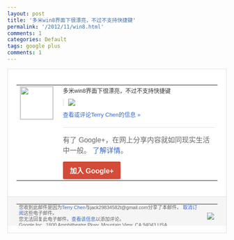 ```yaml
---
layout: post
title: '多米win8界面下很漂亮，不过不支持快捷键'
permalink: '/2012/11/win8.html'
comments: 1
categories: Default
tags: google plus
comments: 1
---
```

<div style="border:solid 1px #dfdfdf;color:#686868;font:13px Arial"><div style="background-color:#fff;padding:20px;"><table cellpadding="0" cellspacing="0"><tr><td style="padding-right:15px;vertical-align:top"><a href="https://plus.google.com/_/notifications/emlink?emrecipient=110200756825219614165&amp;emid=CJj7ku-u07MCFUY4QAodcRkAAA&amp;path=%2F108643996575278738906&amp;dt=1353064718324&amp;uob=8"><img height="75" src="https://lh3.googleusercontent.com/-KKRGTyJ5Bl0/AAAAAAAAAAI/AAAAAAAAEEY/jllxqER5dCk/s75-c-k-a/photo.jpg" style="border:solid 1px #cccccc;" width="75"/></a></td><td style="width:578px;color:#333;font:13px Arial;vertical-align:top"><div style="padding-bottom:10px">多米win8界面下很漂亮，不过不支持快捷<wbr/>键</div><div style="margin-bottom:10px;padding-left:10px; border-left:2px solid #EAEAEA"><span style="margin-right:5px"><a href="https://plus.google.com/_/notifications/emlink?emrecipient=110200756825219614165&amp;emid=CJj7ku-u07MCFUY4QAodcRkAAA&amp;path=%2F108643996575278738906%2Fposts%2FXcHV62uD5S5%3Fgpinv%3DAMIXal-CJKqp9yhqciXuXTA6xlrj8WaLACLSxPo96i1t4RQuolKJkZD7MdLWwl6KXlNwcdBP6SHXk9qZaTU3K1lM2UUh_M0cxmJeoKFXswkeVB8dq-PnCQY&amp;dt=1353064718324&amp;uob=8" style="color:#3366CC;text-decoration:none;"><img border="0" src="https://lh4.googleusercontent.com/-QkfNirIvowk/UKYg6dpoyKI/AAAAAAAAtLE/RR8Ke9B2-nY/w160/Unnamed%2BQQ%2BScreenshot20121116191618.png" style="max-height:200px;max-width:275px"/></a></span></div><a href="https://plus.google.com/_/notifications/emlink?emrecipient=110200756825219614165&amp;emid=CJj7ku-u07MCFUY4QAodcRkAAA&amp;path=%2F108643996575278738906%2Fposts%2FXcHV62uD5S5%3Fgpinv%3DAMIXal-CJKqp9yhqciXuXTA6xlrj8WaLACLSxPo96i1t4RQuolKJkZD7MdLWwl6KXlNwcdBP6SHXk9qZaTU3K1lM2UUh_M0cxmJeoKFXswkeVB8dq-PnCQY&amp;dt=1353064718324&amp;uob=8" style="color:#3366CC;text-decoration:none">查看或评论Terry Chen的信息 »</a><div style="margin-top:20px;border-top:solid 1px #dfdfdf"><div style="padding:15px 0;color:#686868;font:16px Arial">有了 Google+，在网上分享内容就如同现实生活中一般。 <a href="http://www.google.com/+/learnmore/" style="color:#3366CC;text-decoration:none">了解详情</a>。</div><a href="https://plus.google.com/_/notifications/emlink?emrecipient=110200756825219614165&amp;emid=CJj7ku-u07MCFUY4QAodcRkAAA&amp;path=%2F%3Fgpinv%3DAMIXal-CJKqp9yhqciXuXTA6xlrj8WaLACLSxPo96i1t4RQuolKJkZD7MdLWwl6KXlNwcdBP6SHXk9qZaTU3K1lM2UUh_M0cxmJeoKFXswkeVB8dq-PnCQY&amp;dt=1353064718324&amp;uob=8" style="display:inline-block;padding:7px 15px;background-color:#d44b38; color:#fff;font-size:16px; font-weight:bold;border-radius:2px;-webkit-border-radius:2px; -moz-border-radius:2px;border:solid 1px #c43b28; white-space:nowrap;text-decoration:none">加入 Google+</a></div></td></tr></table></div><div style="border-top:solid 1px #dfdfdf;padding:0 20px; background-color:#f5f5f5"><table cellpadding="0" cellspacing="0" style="height:50px"><tbody><tr><td style="vertical-align:middle;width:100%; color:#636363;font:11px Arial; line-height:120%">您收到此邮件是因为<a href="https://plus.google.com/_/notifications/emlink?emrecipient=110200756825219614165&amp;emid=CJj7ku-u07MCFUY4QAodcRkAAA&amp;path=%2F108643996575278738906%3Fgpinv%3DAMIXal-CJKqp9yhqciXuXTA6xlrj8WaLACLSxPo96i1t4RQuolKJkZD7MdLWwl6KXlNwcdBP6SHXk9qZaTU3K1lM2UUh_M0cxmJeoKFXswkeVB8dq-PnCQY&amp;dt=1353064718324&amp;uob=8" style="color:#3366CC;text-decoration:none">Terry Chen</a>与jack29834582t@gmail.com分享了本邮件。 <a href="https://plus.google.com/_/notifications/emlink?emrecipient=110200756825219614165&amp;emid=CJj7ku-u07MCFUY4QAodcRkAAA&amp;path=%2F_%2Fnonplus%2Femailsettings%3Fgpinv%3DAMIXal-CJKqp9yhqciXuXTA6xlrj8WaLACLSxPo96i1t4RQuolKJkZD7MdLWwl6KXlNwcdBP6SHXk9qZaTU3K1lM2UUh_M0cxmJeoKFXswkeVB8dq-PnCQY%26est%3DADH5u8WCVnAhUj2QW5n7ySumZic9NMc09ZMqnElywXuGGCAdc71GJv7ATLR_yAU3KuVFj2nrG2U9OB3xO8_L083fqfibGMIN2JsB9qiItmFECzGNba37xg9EDxKwSxDOQWfkeZXqR1WdJ9qEQYHWc-BpKyyhLWxxgw&amp;dt=1353064718324&amp;uob=8" style="color:#3366CC;text-decoration:none">取消订阅</a>这些电子邮件。<br/>您无法回复此电子邮件。<a href="https://plus.google.com/_/notifications/emlink?emrecipient=110200756825219614165&amp;emid=CJj7ku-u07MCFUY4QAodcRkAAA&amp;path=%2F108643996575278738906%2Fposts%2FXcHV62uD5S5%3Fgpinv%3DAMIXal-CJKqp9yhqciXuXTA6xlrj8WaLACLSxPo96i1t4RQuolKJkZD7MdLWwl6KXlNwcdBP6SHXk9qZaTU3K1lM2UUh_M0cxmJeoKFXswkeVB8dq-PnCQY&amp;dt=1353064718324&amp;uob=8" style="color:#3366CC;text-decoration:none">查看该信息</a>以添加评论。<br/>Google Inc., 1600 Amphitheatre Pkwy, Mountain View, CA 94043 USA<br/></td><td><img src="https://ssl.gstatic.com/s2/oz/images/notifications/logo/google-plus-6617a72bb36cc548861652780c9e6ff1.png"/></td></tr></tbody></table></div></div>